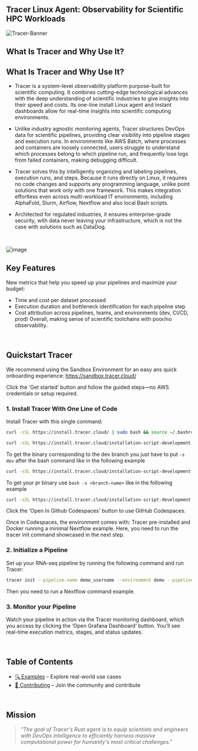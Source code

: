 <h2 align="left">
Tracer Linux Agent: Observability for Scientific HPC Workloads
</h2>

![Tracer-Banner](https://github.com/user-attachments/assets/5bbbdcee-11ca-4f09-b042-a5259309b7e4)

## What Is Tracer and Why Use It?

## What Is Tracer and Why Use It? 
- Tracer is a system-level observability platform purpose-built for scientific computing. It combines cutting-edge technological advances with the deep understanding of scientific industries to give insights into their speed and costs.
Its one-line install Linux agent and instant dashboards allow for real-time insights into scientific computing environments.

- Unlike industry agnostic monitoring agents, Tracer structures DevOps data for scientific pipelines, providing clear visibility into pipeline stages and execution runs. In environments like AWS Batch, where processes and containers are loosely connected, users struggle to understand which processes belong to which pipeline run, and frequently lose logs from failed containers, making debugging difficult.

- Tracer solves this by intelligently organizing and labeling pipelines, execution runs, and steps. Because it runs directly on Linux, it requires no code changes and supports any programming language, unlike point solutions that work only with one framework. This makes integration effortless even across multi-workload IT environments, including AlphaFold, Slurm, Airflow, Nextflow and also local Bash scripts.

- Architected for regulated industries, it ensures enterprise-grade security, with data never leaving your infrastructure, which is not the case with solutions such as DataDog.

<br />

![image](https://github.com/user-attachments/assets/93eb5176-afb9-4ebb-b59d-feb5c7909850)
<br />

## Key Features

New metrics that help you speed up your pipelines and maximize your budget:

- Time and cost per dataset processed
- Execution duration and bottleneck identification for each pipeline step
- Cost attribution across pipelines, teams, and environments (dev, CI/CD, prod)
  Overall, making sense of scientific toolchains with poor/no observability.

<br />

## Quickstart Tracer

We recommend using the Sandbox Environment for an easy ans quick onboarding experience: https://sandbox.tracer.cloud/

Click the ‘Get started’ button and follow the guided steps—no AWS credentials or setup required.

### 1. Install Tracer With One Line of Code

Install Tracer with this single command:

```bash
curl -sSL https://install.tracer.cloud/ | sudo bash && source ~/.bashrc && source ~/.zshrc
```

```bash
curl -sSL https://install.tracer.cloud/installation-script-development.sh | sudo bash && source ~/.bashrc && source ~/.zshrc
```

To get the binary corresponding to the dev branch you just have to put `-s dev` after the bash command like in the following example

```bash
curl -sSL https://install.tracer.cloud/installation-script-development.sh | sudo bash -s dev && source ~/.bashrc
```

To get your pr binary use `bash -s <branch-name>` like in the following example

```bash
curl -sSL https://install.tracer.cloud/installation-script-development.sh | sudo bash -s feature/my-branch && source ~/.bashrc
```

Click the 'Open In Github Codespaces' button to use GitHub Codespaces.

Once in Codespaces, the environment comes with:
Tracer pre-installed and Docker running a minimal Nextflow example. Here, you need to run the tracer init command showcased in the next step.

### 2. Initialize a Pipeline

Set up your RNA-seq pipeline by running the following command and run Tracer:

```bash
tracer init --pipeline-name demo_username --environment demo --pipeline-type rnaseq --user-operator user_email --is-dev false
```

Then you need to run a Nextflow command example.

### 3. Monitor your Pipeline

Watch your pipeline in action via the Tracer monitoring dashboard, which you access by clicking the ‘Open Grafana Dashboard’ button.
You’ll see real-time execution metrics, stages, and status updates.

<br />

## Table of Contents

- [🔍 Examples](docs/EXAMPLES.md) – Explore real-world use cases
- [🤝 Contributing](docs/CONTRIBUTING.md) – Join the community and contribute

<br />

## Mission

> _"The goal of Tracer's Rust agent is to equip scientists and engineers with DevOps intelligence to efficiently harness massive computational power for humanity's most critical challenges."_
